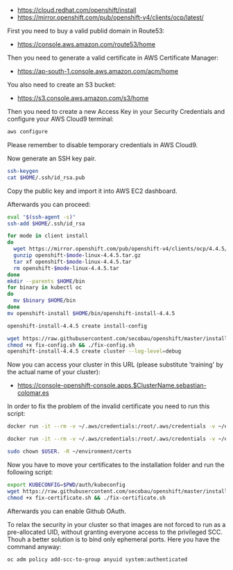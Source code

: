 * https://cloud.redhat.com/openshift/install
* https://mirror.openshift.com/pub/openshift-v4/clients/ocp/latest/

First you need to buy a valid publid domain in Route53:
* https://console.aws.amazon.com/route53/home

Then you need to generate a valid certificate in AWS Certificate Manager:
* https://ap-south-1.console.aws.amazon.com/acm/home

You also need to create an S3 bucket:
* https://s3.console.aws.amazon.com/s3/home

Then you need to create a new Access Key in your Security Credentials and configure your AWS Cloud9 terminal:
```bash
aws configure
```
Please remember to disable temporary credentials in AWS Cloud9.

Now generate an SSH key pair.
```bash
ssh-keygen
cat $HOME/.ssh/id_rsa.pub
```

Copy the public key and import it into AWS EC2 dashboard.

Afterwards you can proceed:
```bash
eval "$(ssh-agent -s)"
ssh-add $HOME/.ssh/id_rsa

for mode in client install
do
  wget https://mirror.openshift.com/pub/openshift-v4/clients/ocp/4.4.5/openshift-$mode-linux-4.4.5.tar.gz
  gunzip openshift-$mode-linux-4.4.5.tar.gz
  tar xf openshift-$mode-linux-4.4.5.tar
  rm openshift-$mode-linux-4.4.5.tar
done
mkdir --parents $HOME/bin
for binary in kubectl oc
do
  mv $binary $HOME/bin
done
mv openshift-install $HOME/bin/openshift-install-4.4.5

openshift-install-4.4.5 create install-config

```
```bash
wget https://raw.githubusercontent.com/secobau/openshift/master/install/fix-config.sh
chmod +x fix-config.sh && ./fix-config.sh
openshift-install-4.4.5 create cluster --log-level=debug

```

Now you can access your cluster in this URL (please substitute 'training' by the actual name of your cluster):
* https://console-openshift-console.apps.$ClusterName.sebastian-colomar.es

In order to fix the problem of the invalid certificate you need to run this script:
```bash
docker run -it --rm -v ~/.aws/credentials:/root/.aws/credentials -v ~/environment/certs:/etc/letsencrypt certbot/dns-route53 certonly -n --dns-route53 --agree-tos --email $EmailAddress -d *.apps.$ClusterName.sebastian-colomar.es

docker run -it --rm -v ~/.aws/credentials:/root/.aws/credentials -v ~/environment/certs:/etc/letsencrypt certbot/dns-route53 certificates

sudo chown $USER. -R ~/environment/certs
```

Now you have to move your certificates to the installation folder and run the following script:
```bash
export KUBECONFIG=$PWD/auth/kubeconfig
wget https://raw.githubusercontent.com/secobau/openshift/master/install/fix-certificate.sh
chmod +x fix-certificate.sh && ./fix-certificate.sh

```

Afterwards you can enable Github OAuth.

To relax the security in your cluster so that images are not forced to run as a pre-allocated UID, without granting everyone access to the privileged SCC. Thouh a better solution is to bind only ephemeral ports. Here you have the command anyway:
```bash
oc adm policy add-scc-to-group anyuid system:authenticated
```
